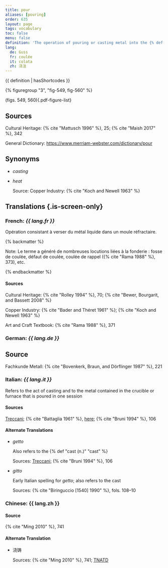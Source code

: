 ```yaml
---
title: pour
aliases: [pouring]
order: 635
layout: page
tags: vocabulary
toc: false
menu: false
definition: 'The operation of pouring or casting metal into the {% def "refractory mold" %}.'
lang:
  de: Guss
  fr: coulée
  it: colata
  zh: 浇注
---
```


{{ definition | hasShortcodes }}

{% figuregroup "3", "fig-549, fig-560" %}

(figs. 549, 560){.pdf-figure-list}

## Sources

Cultural Heritage: {% cite "Mattusch 1996" %}, 25; {% cite "Maish 2017" %}, 342

General Dictionary: <https://www.merriam-webster.com/dictionary/pour>

## Synonyms

- *casting*

- *heat*

    Source: Copper Industry: {% cite "Koch and Newell 1963" %}

## Translations {.is-screen-only}

<div class="accordion">

### **French**: *{{ lang.fr }}*

Opération consistant à verser du métal liquide dans un moule réfractaire.

{% backmatter %}

Note: Le terme a généré de nombreuses locutions liées à la fonderie : fosse de coulée, défaut de coulée, coulée de rappel ({% cite "Rama 1988" %}, 373), etc.

{% endbackmatter %}

#### Sources

Cultural Heritage: {% cite "Rolley 1994" %}, 70; {% cite "Bewer, Bourgarit, and Bassett 2008" %}

Copper Industry: {% cite "Bader and Théret 1961" %}; {% cite "Koch and Newell 1963" %}

Art and Craft Textbook: {% cite "Rama 1988" %}, 371

### **German**: *{{ lang.de }}*

## Source

Fachkunde Metall: {% cite "Bovenkerk, Braun, and Dörflinger 1987" %}, 221

### **Italian**: *{{ lang.it }}*

Refers to the act of casting and to the metal contained in the crucible or furnace that is poured in one session

#### Sources

[Treccani](https://www.treccani.it/enciclopedia/colata/); {% cite "Battaglia 1961" %}, [here](http://www.gdli.it/pdf_viewer/Scripts/pdf.js/web/viewer.asp?file=/PDF/GDLI03/GDLI_03_ocr_279.pdf&parola=Colata); {% cite "Bruni 1994" %}, 106

#### Alternate Translations

- *getto*

    Also refers to the {% def "cast (n.)" "cast" %}
    
    Sources: [Treccani](http://www.treccani.it/vocabolario/getto/); {% cite "Bruni 1994" %}, 106

- *gitto*

    Early Italian spelling for *getto*; also refers to the cast
    
    Sources: {% cite "Biringuccio [1540] 1990" %}, fols. 108–10

### **Chinese**: {{ lang.zh }}

#### Source

{% cite "Ming 2010" %}, 741

#### Alternate Translation

- 浇铸

    Sources: {% cite "Ming 2010" %}, 741; [TNATD](https://terms.naer.edu.tw/detail/14236908/?index=1)

</div>
